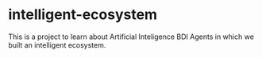 # intelligent-ecosystem
This is a project to learn about Artificial Inteligence BDI Agents in which we built an intelligent ecosystem.
